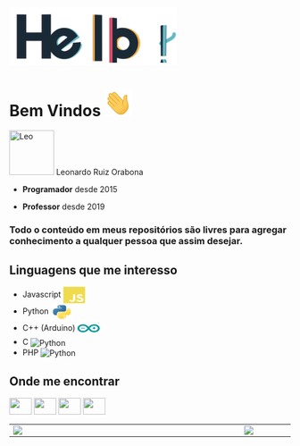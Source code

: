 <img src="https://github.com/Leoruiz197/Leoruiz197/blob/main/img/hello.gif" width="300px">

# Bem Vindos <img src="https://github.com/Leoruiz197/Leoruiz197/blob/main/img/Hi.gif" width="50px">

[//]: contributor-faces

<a href="https://github.com/leoruiz197"><img src="https://avatars.githubusercontent.com/u/14226441?v=4" title="Leo" width="80" height="80"></a> Leonardo Ruiz Orabona

- **Programador** desde 2015

- **Professor** desde 2019

### **Todo o conteúdo em meus repositórios** são livres para agregar conhecimento a qualquer pessoa que assim desejar.

## Linguagens que me interesso

- Javascript <img align="center" alt="Js" height="30" width="40" src="https://raw.githubusercontent.com/devicons/devicon/master/icons/javascript/javascript-plain.svg">
- Python <img align="center" alt="Python" height="30" width="40" src="https://raw.githubusercontent.com/devicons/devicon/master/icons/python/python-original.svg">
- C++ (Arduino) <img align="center" alt="Python" height="30" width="40" src="https://raw.githubusercontent.com/devicons/devicon/master/icons/arduino/arduino-original.svg">
- C <img align="center" alt="Python" height="30" width="40" src="https://https://raw.githubusercontent.com/devicons/devicon/master/icons/c/c-original.svg">
- PHP <img align="center" alt="Python" height="30" width="40" src="https://https://raw.githubusercontent.com/devicons/devicon/master/icons/php/php-original.svg">

## Onde me encontrar

<div>
  <a href="https://www.youtube.com/channel/UC3dCtxAY9GUUUwXwyDnX1Kg"><img height="30" width="40" src = "https://simpleicons.org/icons/youtube.svg"></a>
  <a href="https://www.instagram.com/leoruiz197/"><img height="30" width="40" src = "https://simpleicons.org/icons/instagram.svg"></a>
  <a href= "https://www.linkedin.com/in/leonardoorabona/"><img height="30" width="40" src = "https://simpleicons.org/icons/linkedin.svg"></a>
  <a href="mailto:ruizruizleo@hotmail.com"><img height="30" width="40" src = "https://simpleicons.org/icons/gmail.svg"></a>
</div>

<table border:none>
    <tr>
        <td border:none><img width="400px" align="left" src="https://github-readme-stats.vercel.app/api/top-langs/?username=Leoruiz197&show_icons=true&hide=html,Visual Basic .NET&langs_count=10&layout=compact&theme=buefy&count_private=true" />
      </td>
        <td border:none><img width="495px" align="left" src="https://github-readme-stats.vercel.app/api?username=Leoruiz197&theme=buefy&?theme=dark&show_icons=true%count_private=true&include_all_commits=true&hide=contribs,prs,issues"/>
      </td> 
</table>

